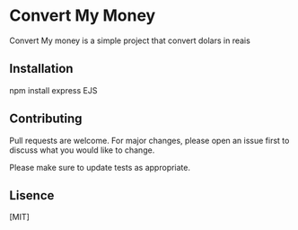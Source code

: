 # Convert My Money

Convert My money is a simple project that convert dolars in reais

## Installation

npm install express EJS




## Contributing
Pull requests are welcome. For major changes, please open an issue first to discuss what you would like to change.

Please make sure to update tests as appropriate.


## Lisence 
[MIT]